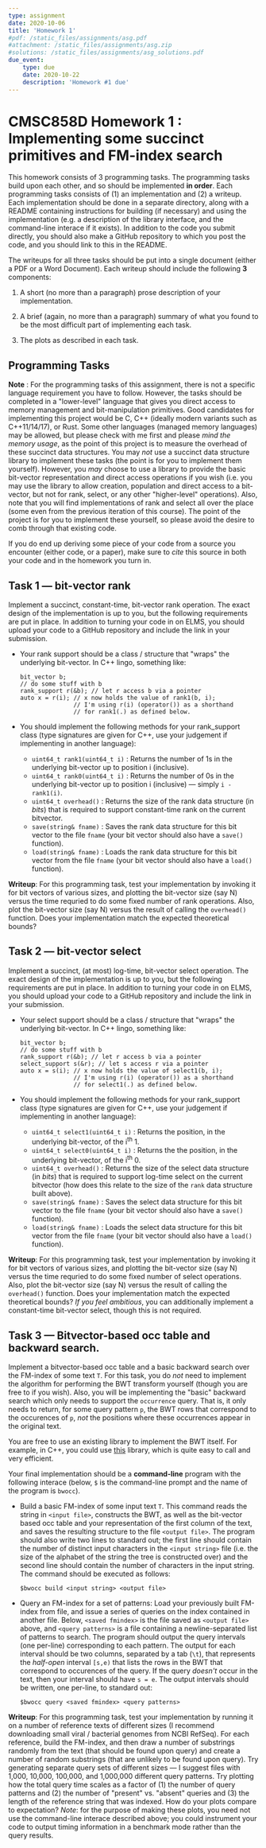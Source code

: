 ```yaml
---
type: assignment
date: 2020-10-06
title: 'Homework 1'
#pdf: /static_files/assignments/asg.pdf
#attachment: /static_files/assignments/asg.zip
#solutions: /static_files/assignments/asg_solutions.pdf
due_event: 
    type: due
    date: 2020-10-22
    description: 'Homework #1 due'
---
```


# CMSC858D Homework 1 : Implementing some succinct primitives and FM-index search

This homework consists of 3 programming tasks.  The programming tasks build upon each other, and so should be implemented **in order**.  Each programming tasks consists of (1) an implementation and (2) a writeup.  Each implementation should be done in a separate directory, along with a README containing instructions for building (if necessary) and using the implementation (e.g. a description of the library interface, and the command-line interace if it exists).  In addition to the code you submit directly, you should also make a GitHub repository to which you post the code, and you should link to this in the README.

The writeups for all three tasks should be put into a single document (either a PDF or a Word Document).  Each writeup should include the following **3** components:
    
1. A short (no more than a paragraph) prose description of your implementation.

2. A brief (again, no more than a paragraph) summary of what you found to be the most difficult part of implementing each task.

3. The plots as described in each task.

## Programming Tasks

**Note** : For the programming tasks of this assignment, there is not a specific language requirement you have to follow.  However, the tasks should be completed in a "lower-level" language that gives you direct access to memory management and bit-manipulation primitives.  Good candidates for implementing this project would be C, C++ (ideally modern variants such as C++11/14/17), or Rust.  Some other languages (managed memory languages) may be allowed, but please check with me first and please _mind the memory usage_, as the point of this project is to measure the overhead of these succinct data structures.  You may _not_ use a succinct data structure library to implement these tasks (the point is for you to implement them yourself).  However, you _may_ choose to use a library to provide the basic bit-vector representation and direct access operations if you wish (i.e. you may use the library to allow creation, population and direct access to a bit-vector, but not for rank, select, or any other "higher-level" operations).  Also, note that you will find implementations of rank and select all over the place (some even from the previous iteration of this course).  The point of the project is for you to implement these yourself, so please avoid the desire to comb through that existing code.

If you do end up deriving some piece of your code from a source you encounter (either code, or a paper), make sure to _cite_ this source in both your code and in the homework you turn in.

## Task 1 — bit-vector rank

 Implement a succinct, constant-time, bit-vector rank operation.  The exact design of the implementation is up to you, but the following requirements are put in place.  In addition to turning your code in on ELMS, you should upload your code to a GitHub repository and include the link in your submission.
 
 * Your rank support should be a class / structure that "wraps" the underlying bit-vector.  In C++ lingo, something like:

    ```
    bit_vector b;
    // do some stuff with b
    rank_support r(&b); // let r access b via a pointer
    auto x = r(i); // x now holds the value of rank1(b, i);
                   // I'm using r(i) (operator()) as a shorthand
                   // for rank1(.) as defined below.
    ```
    
  * You should implement the following methods for your rank_support class (type signatures are given for C++, use your judgement if implementing in another language):
      
      * `uint64_t rank1(uint64_t i)` : Returns the number of 1s in the underlying bit-vector up to position i (inclusive).
      * `uint64_t rank0(uint64_t i)` : Returns the number of 0s in the underlying bit-vector up to position i (inclusive) — simply `i - rank1(i)`.
      * `uint64_t overhead()` : Returns the size of the rank data structure (in _bits_) that is required to support constant-time rank on the current bitvector.
      * `save(string& fname)` : Saves the rank data structure for this bit vector to the file `fname` (your bit vector should also have a `save()` function).
      * `load(string& fname)` : Loads the rank data structure for this bit vector from the file `fname` (your bit vector should also have a `load()` function).

 **Writeup**: For this programming task, test your implementation by invoking it for bit vectors of various sizes, and plotting the bit-vector size (say N) versus the time requried to do some fixed number of rank operations.  Also, plot the bit-vector size (say N) versus the result of calling the `overhead()` function.  Does your implementation match the expected theoretical bounds?
 
 
## Task 2 — bit-vector select

 Implement a succinct, (at most) log-time, bit-vector select operation.  The exact design of the implementation is up to you, but the following requirements are put in place.  In addition to turning your code in on ELMS, you should upload your code to a GitHub repository and include the link in your submission.
 
 * Your select support should be a class / structure that "wraps" the underlying bit-vector.  In C++ lingo, something like:

    ```
    bit_vector b;
    // do some stuff with b
    rank_support r(&b); // let r access b via a pointer
    select_support s(&r); // let s access r via a pointer
    auto x = s(i); // x now holds the value of select1(b, i);
                   // I'm using r(i) (operator()) as a shorthand
                   // for select1(.) as defined below.
    ```
    
  * You should implement the following methods for your rank_support class (type signatures are given for C++, use your judgement if implementing in another language):
      
      * `uint64_t select1(uint64_t i)` : Returns the position, in the underlying bit-vector, of the i<sup>th</sup> 1.
      * `uint64_t select0(uint64_t i)` : Returns the the position, in the underlying bit-vector, of the i<sup>th</sup> 0.
      * `uint64_t overhead()` : Returns the size of the select data structure (in _bits_) that is required to support log-time select on the current bitvector (how does this relate to the size of the `rank` data structure built above).
      * `save(string& fname)` : Saves the select data structure for this bit vector to the file `fname` (your bit vector should also have a `save()` function).
      * `load(string& fname)` : Loads the select data structure for this bit vector from the file `fname` (your bit vector should also have a `load()` function).


 **Writeup**: For this programming task, test your implementation by invoking it for bit vectors of various sizes, and plotting the bit-vector size (say N) versus the time requried to do some fixed number of select operations.  Also, plot the bit-vector size (say N) versus the result of calling the `overhead()` function.  Does your implementation match the expected theoretical bounds?  _If you feel ambitious_, you can additionally implement a constant-time bit-vector select, though this is not required.
 

## Task 3 — Bitvector-based occ table and backward search.

 Implement a bitvector-based occ table and a basic backward search over the FM-index of some text `T`.  For this task, you do _not_ need to implement the algorithm for performing the BWT 
 transform yourself (though you are free to if you wish).  Also, you will be implementing the "basic" backward search which only needs to support the `occurrence` query.  That is, 
 it only needs to return, for some query pattern `p`, the BWT rows that correspond to the occurences of `p`, *not* the positions where these occurrences appear in the original text. 

 You are free to use an existing library to implement the BWT itself.  For example, in C++, you could use [this](https://github.com/kurpicz/saca-bench/tree/master/libdivsufsort) library, 
 which is quite easy to call and very efficient.


 Your final implementation should be a **command-line** program with the following interace (below, `$` is the command-line prompt and the name of the program is `bwocc`).
 
  * Build a basic FM-index of some input text `T`.  This command reads the string in `<input file>`, constructs the BWT, as well as the bit-vector based occ table and your representation of the first column of the text, and saves the resulting structure to the file `<output file>`.  The program should also write two lines to standard out; the first line should contain the number of distinct input characters in the `<input string>` file (i.e. the size of the alphabet of the string the tree is constructed over) and the second line should contain the number of characters in the input string.  The command should be executed as follows:
  
     `$bwocc build <input string> <output file>`
 
 * Query an FM-index for a set of patterns: Load your previously built FM-index from file, and issue a series of queries on the index contained in another file.  Below, `<saved fmindex>` is the file saved as `<output file>` above, and `<query patterns>` is a file containing a newline-separated list of patterns to search. The program should output the query intervals (one per-line) corresponding to each pattern.  The output for each interval should be two columns, separated by a tab (`\t`), that represents the *half-open* interval `[s,e)` that lists the rows in the BWT that correspond to occurences of the query.  If the query _doesn't_ occur in the text, then your interval should have `s = e`.  The output intervals should be written, one per-line, to standard out:

      `$bwocc query <saved fmindex> <query patterns>`


 **Writeup**: For this programming task, test your implementation by running it on a number of reference texts of different sizes (I recommend downloading small viral / bacterial genomes from NCBI RefSeq).  For each reference, build the FM-index, and then draw a number of substrings randomly from the text (that should be found upon query) and create a number of random substrings (that are unlikely to be found upon query).  Try generating separate query sets of different sizes — I suggest files with 1,000, 10,000, 100,000, and 1,000,000 different query patterns.  Try plotting how the total query time scales as a factor of (1) the number of query patterns and (2) the number of "present" vs. "absent" queries and (3) the length of the reference string that was indexed.  How do your plots compare to expectation? *Note*: for the purpose of making these plots, you need not use the command-line interace described above; you could instrument your code to output timing information in a benchmark mode rather than the query results.